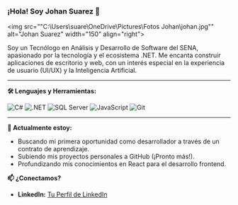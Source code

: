 ### ¡Hola! Soy Johan Suarez 👋

<img src=""C:\Users\suare\OneDrive\Pictures\Fotos Johan\johan.jpg"" alt="Johan Suarez" width="150" align="right">

Soy un Tecnólogo en Análisis y Desarrollo de Software del SENA, apasionado por la tecnología y el ecosistema .NET. Me encanta construir aplicaciones de escritorio y web, con un interés especial en la experiencia de usuario (UI/UX) y la Inteligencia Artificial.

---

**🛠️ Lenguajes y Herramientas:**

![C#](https://img.shields.io/badge/C%23-239120?style=for-the-badge&logo=c-sharp&logoColor=white)
![.NET](https://img.shields.io/badge/.NET-512BD4?style=for-the-badge&logo=dotnet&logoColor=white)
![SQL Server](https://img.shields.io/badge/SQL_Server-CC2927?style=for-the-badge&logo=microsoft-sql-server&logoColor=white)
![JavaScript](https://img.shields.io/badge/JavaScript-F7DF1E?style=for-the-badge&logo=javascript&logoColor=black)
![Git](https://img.shields.io/badge/Git-F05032?style=for-the-badge&logo=git&logoColor=white)

---

**🌱 Actualmente estoy:**
- Buscando mi primera oportunidad como desarrollador a través de un contrato de aprendizaje.
- Subiendo mis proyectos personales a GitHub (¡Pronto más!).
- Profundizando mis conocimientos en React para el desarrollo frontend.

**📫 ¿Conectamos?**
- **LinkedIn:** [Tu Perfil de LinkedIn](https://www.linkedin.com/in/johansuarez-dev)
